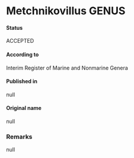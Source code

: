 # Metchnikovillus GENUS

#### Status
ACCEPTED

#### According to
Interim Register of Marine and Nonmarine Genera

#### Published in
null

#### Original name
null

### Remarks
null
